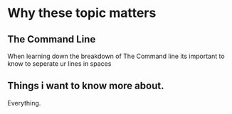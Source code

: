 # Why these topic matters

## The Command Line 

When learning down the breakdown of The Command line its important to know to seperate ur lines in spaces

## Things i want to know more about.

Everything.
